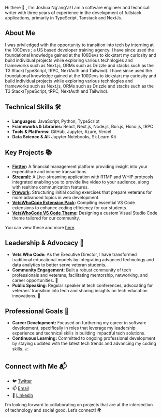 Hi there 👋 , I'm Joshua Ng'ang'a!  I am a software engineer and technical writer with three years of experience in the development of fullstack applications, primarily in TypeScript, Tanstack and NextJs. 

## About Me
 I was priviledged with the opportunity to transition into tech by interning at the 100Devs ; a US based developer training agency. I have since used the foundational knowledge gained at the 100Devs to kickstart my curiosity and build individual projects while exploring various technlogies and frameworks such as Next.js, ORMs such as Drizzle and stacks such as the T3 Stack(TypeScript, tRPC, NextAuth and Tailwind). I have since used the foundational knowledge gained at the 100Devs to kickstart my curiosity and build individual projects while exploring various technlogies and frameworks such as Next.js, ORMs such as Drizzle and stacks such as the T3 Stack(TypeScript, tRPC, NextAuth and Tailwind). 

## Technical Skills 🛠️
- **Languages:** JavaScript, Python, TypeScript
- **Frameworks & Libraries:** React, Next.js, Node.js, Bun.js, Hono.js, tRPC
- **Tools & Platforms:** GitHub, Jupyter, Azure, Vercel
- **Data Science & AI:** Jupyter Notebooks, Sk Learn Kit

## Key Projects 📚
- **[Fintter](https://github.com/RafasGit/fintter):** A financial management platform providing insight into your expenditure and income transactions.
- **[StreamIt](https://github.com/RafasGit/StreamIt):** A Live-streaming application with RTMP and WHIP protocols integrated enabling you to provide live video to your audience, along with realtime communication features.
- **[Prework](https://github.com/Vets-Who-Code/Prework):** Structuring initial coding exercises that prepare veterans for more advanced topics in web development.
- **[VetsWhoCode Extension Pack](https://github.com/Vets-Who-Code/vetswhocode-extension-pack):** Compiling essential VS Code extensions to enhance coding efficiency for our students.
- **[VetsWhoCode VS Code Theme](https://github.com/Vets-Who-Code/vetswhocode-vs-code-theme):** Designing a custom Visual Studio Code theme tailored for our community.

You can view these and more [here](https://jeromehardaway.github.io/#).

## Leadership & Advocacy 🌟
- **Vets Who Code:** As the Executive Director, I have transformed traditional educational models by integrating advanced technology and data analytics to better serve veteran students.
- **Community Engagement:** Built a robust community of tech professionals and veterans, facilitating mentorship, networking, and career opportunities. 🤝
- **Public Speaking:** Regular speaker at tech conferences, advocating for veterans’ transition into tech and sharing insights on tech education innovations. 🎤

## Professional Goals 🚀
- **Career Development:** Focused on furthering my career in software development, specifically in roles that leverage my leadership experience and technical skills in building impactful tech solutions.
- **Continuous Learning:** Committed to ongoing professional development by staying updated with the latest tech trends and advancing my coding skills. 📈

## Connect with Me 📬
- 🐦 [Twitter](https://twitter.com/JeromeHardaway)
- 📫 [Email](mailto:jerome@vetswhocode.io)
- 🔗 [LinkedIn](https://linkedin.com/in/jeromehardaway)

I’m looking forward to collaborating on projects that are at the intersection of technology and social good. Let’s connect! 🌍



<!--
**RafasGit/RafasGit** is a ✨ _special_ ✨ repository because its `README.md` (this file) appears on your GitHub profile.

Here are some ideas to get you started:

- 🔭 I’m currently working on ...
- 🌱 I’m currently learning ...
- 👯 I’m looking to collaborate on ...
- 🤔 I’m looking for help with ...
- 💬 Ask me about ...
- 📫 How to reach me: ...
- 😄 Pronouns: ...
- ⚡ Fun fact: ...
-->
